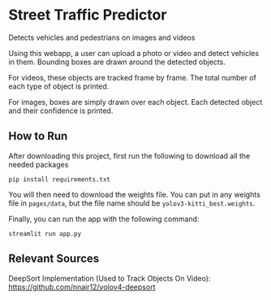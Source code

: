 # Street Traffic Predictor
Detects vehicles and pedestrians on images and videos

Using this webapp, a user can upload a photo or video and detect vehicles in them. Bounding boxes are drawn around the detected objects.

For videos, these objects are tracked frame by frame. The total number of each type of object is printed.

For images, boxes are simply drawn over each object. Each detected object and their confidence is printed.

## How to Run

After downloading this project, first run the following to download all the needed packages

```pip install requirements.txt```

You will then need to download the weights file. You can put in any weights file in ```pages/data```, but the file name should be ```yolov3-kitti_best.weights```.

Finally, you can run the app with the following command:

```streamlit run app.py```

## Relevant Sources

DeepSort Implementation (Used to Track Objects On Video): https://github.com/nnair12/yolov4-deepsort
